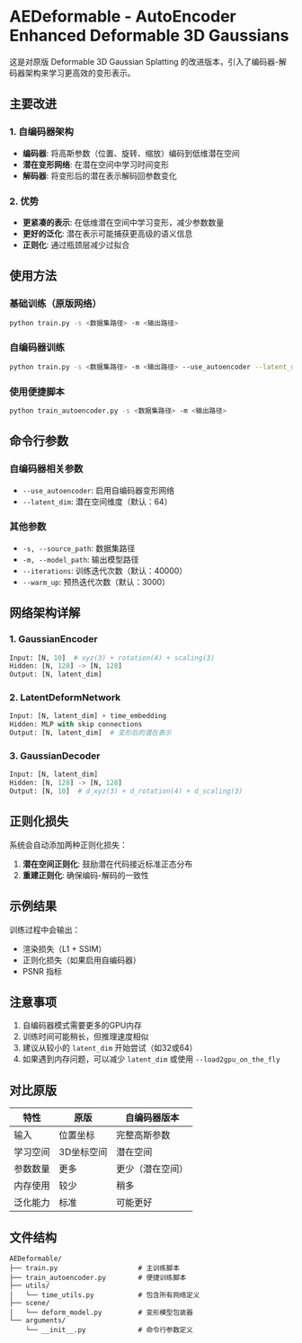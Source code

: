 # AEDeformable - AutoEncoder Enhanced Deformable 3D Gaussians

这是对原版 Deformable 3D Gaussian Splatting 的改进版本，引入了编码器-解码器架构来学习更高效的变形表示。

## 主要改进

### 1. 自编码器架构
- **编码器**: 将高斯参数（位置、旋转、缩放）编码到低维潜在空间
- **潜在变形网络**: 在潜在空间中学习时间变形
- **解码器**: 将变形后的潜在表示解码回参数变化

### 2. 优势
- **更紧凑的表示**: 在低维潜在空间中学习变形，减少参数数量
- **更好的泛化**: 潜在表示可能捕获更高级的语义信息
- **正则化**: 通过瓶颈层减少过拟合

## 使用方法

### 基础训练（原版网络）
```bash
python train.py -s <数据集路径> -m <输出路径>
```

### 自编码器训练
```bash
python train.py -s <数据集路径> -m <输出路径> --use_autoencoder --latent_dim 64
```

### 使用便捷脚本
```bash
python train_autoencoder.py -s <数据集路径> -m <输出路径>
```

## 命令行参数

### 自编码器相关参数
- `--use_autoencoder`: 启用自编码器变形网络
- `--latent_dim`: 潜在空间维度（默认：64）

### 其他参数
- `-s, --source_path`: 数据集路径
- `-m, --model_path`: 输出模型路径
- `--iterations`: 训练迭代次数（默认：40000）
- `--warm_up`: 预热迭代次数（默认：3000）

## 网络架构详解

### 1. GaussianEncoder
```python
Input: [N, 10]  # xyz(3) + rotation(4) + scaling(3)
Hidden: [N, 128] -> [N, 128]
Output: [N, latent_dim]
```

### 2. LatentDeformNetwork
```python
Input: [N, latent_dim] + time_embedding
Hidden: MLP with skip connections
Output: [N, latent_dim]  # 变形后的潜在表示
```

### 3. GaussianDecoder
```python
Input: [N, latent_dim]
Hidden: [N, 128] -> [N, 128]
Output: [N, 10]  # d_xyz(3) + d_rotation(4) + d_scaling(3)
```

## 正则化损失

系统会自动添加两种正则化损失：

1. **潜在空间正则化**: 鼓励潜在代码接近标准正态分布
2. **重建正则化**: 确保编码-解码的一致性

## 示例结果

训练过程中会输出：
- 渲染损失（L1 + SSIM）
- 正则化损失（如果启用自编码器）
- PSNR 指标

## 注意事项

1. 自编码器模式需要更多的GPU内存
2. 训练时间可能稍长，但推理速度相似
3. 建议从较小的 `latent_dim` 开始尝试（如32或64）
4. 如果遇到内存问题，可以减少 `latent_dim` 或使用 `--load2gpu_on_the_fly`

## 对比原版

| 特性 | 原版 | 自编码器版本 |
|------|------|-------------|
| 输入 | 位置坐标 | 完整高斯参数 |
| 学习空间 | 3D坐标空间 | 潜在空间 |
| 参数数量 | 更多 | 更少（潜在空间） |
| 内存使用 | 较少 | 稍多 |
| 泛化能力 | 标准 | 可能更好 |

## 文件结构

```
AEDeformable/
├── train.py                    # 主训练脚本
├── train_autoencoder.py        # 便捷训练脚本
├── utils/
│   └── time_utils.py           # 包含所有网络定义
├── scene/
│   └── deform_model.py         # 变形模型包装器
└── arguments/
    └── __init__.py             # 命令行参数定义
```
